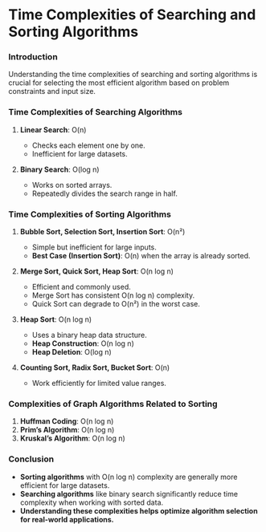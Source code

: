 # **Time Complexities of Searching and Sorting Algorithms**  

### **Introduction**
Understanding the time complexities of searching and sorting algorithms is crucial for selecting the most efficient algorithm based on problem constraints and input size.

### **Time Complexities of Searching Algorithms**
1. **Linear Search**: O(n)
   - Checks each element one by one.
   - Inefficient for large datasets.

2. **Binary Search**: O(log n)
   - Works on sorted arrays.
   - Repeatedly divides the search range in half.

### **Time Complexities of Sorting Algorithms**
1. **Bubble Sort, Selection Sort, Insertion Sort**: O(n²)
   - Simple but inefficient for large inputs.
   - **Best Case (Insertion Sort)**: O(n) when the array is already sorted.

2. **Merge Sort, Quick Sort, Heap Sort**: O(n log n)
   - Efficient and commonly used.
   - Merge Sort has consistent O(n log n) complexity.
   - Quick Sort can degrade to O(n²) in the worst case.

3. **Heap Sort**: O(n log n)
   - Uses a binary heap data structure.
   - **Heap Construction**: O(n log n)
   - **Heap Deletion**: O(log n)

4. **Counting Sort, Radix Sort, Bucket Sort**: O(n)
   - Work efficiently for limited value ranges.
   
### **Complexities of Graph Algorithms Related to Sorting**
1. **Huffman Coding**: O(n log n)
2. **Prim’s Algorithm**: O(n log n)
3. **Kruskal’s Algorithm**: O(n log n)

### **Conclusion**
- **Sorting algorithms** with O(n log n) complexity are generally more efficient for large datasets.
- **Searching algorithms** like binary search significantly reduce time complexity when working with sorted data.
- **Understanding these complexities helps optimize algorithm selection for real-world applications.**


